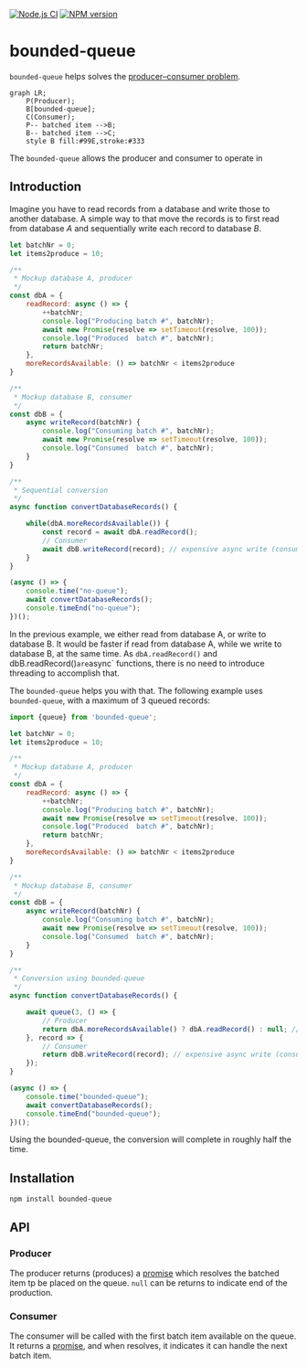 [![Node.js CI](https://github.com/Borewit/bounded-queue/actions/workflows/nodejs-ci.yml/badge.svg)](https://github.com/Borewit/bounded-queue/actions/workflows/nodejs-ci.yml)
[![NPM version](https://badge.fury.io/js/bounded-queue.svg)](https://npmjs.org/package/bounded-queue)

# bounded-queue

`bounded-queue` helps solves the [producer–consumer problem](https://en.wikipedia.org/wiki/Producer%E2%80%93consumer_problem).

```mermaid
graph LR;
    P(Producer);
    B[bounded-queue];
    C(Consumer);
    P-- batched item -->B;
    B-- batched item -->C;
    style B fill:#99E,stroke:#333
```
The `bounded-queue` allows the producer and consumer to operate in 

## Introduction

Imagine you have to read records from a database and write those to another database.
A simple way to that move the records is to first read from database _A_ and sequentially write each record to database _B_.

```js
let batchNr = 0;
let items2produce = 10;

/**
 * Mockup database A, producer
 */
const dbA = {
    readRecord: async () => {
        ++batchNr;
        console.log("Producing batch #", batchNr);
        await new Promise(resolve => setTimeout(resolve, 100));
        console.log("Produced  batch #", batchNr);
        return batchNr;
    },
    moreRecordsAvailable: () => batchNr < items2produce
}

/**
 * Mockup database B, consumer
 */
const dbB = {
    async writeRecord(batchNr) {
        console.log("Consuming batch #", batchNr);
        await new Promise(resolve => setTimeout(resolve, 100));
        console.log("Consumed  batch #", batchNr);
    }
}

/**
 * Sequential conversion
 */
async function convertDatabaseRecords() {

    while(dbA.moreRecordsAvailable()) {
        const record = await dbA.readRecord();
        // Consumer
        await dbB.writeRecord(record); // expensive async write (consume) operation
    }
}

(async () => {
    console.time("no-queue");
    await convertDatabaseRecords();
    console.timeEnd("no-queue");
})();
```
In the previous example, we either read from database A, or write to database B. 
It would be faster if read from database A, while we write to database B, at the same time.
As `dbA.readRecord()` and dbB.readRecord()` are `async` functions, there is no need to introduce threading to accomplish that.  

The `bounded-queue` helps you with that. The following example uses `bounded-queue`, with a maximum of 3 queued records:

```js
import {queue} from 'bounded-queue';

let batchNr = 0;
let items2produce = 10;

/**
 * Mockup database A, producer
 */
const dbA = {
    readRecord: async () => {
        ++batchNr;
        console.log("Producing batch #", batchNr);
        await new Promise(resolve => setTimeout(resolve, 100));
        console.log("Produced  batch #", batchNr);
        return batchNr;
    },
    moreRecordsAvailable: () => batchNr < items2produce
}

/**
 * Mockup database B, consumer
 */
const dbB = {
    async writeRecord(batchNr) {
        console.log("Consuming batch #", batchNr);
        await new Promise(resolve => setTimeout(resolve, 100));
        console.log("Consumed  batch #", batchNr);
    }
}

/**
 * Conversion using bounded-queue
 */
async function convertDatabaseRecords() {

    await queue(3, () => {
        // Producer
        return dbA.moreRecordsAvailable() ? dbA.readRecord() : null; // expenive async read (produce) operation
    }, record => {
        // Consumer
        return dbB.writeRecord(record); // expensive async write (consume) operation
    });
}

(async () => {
    console.time("bounded-queue");
    await convertDatabaseRecords();
    console.timeEnd("bounded-queue");
})();
```
Using the bounded-queue, the conversion will complete in roughly half the time.

## Installation

```shell
npm install bounded-queue
```

## API

### Producer

The producer returns (produces) a [promise](https://developer.mozilla.org/en-US/docs/Web/JavaScript/Reference/Global_Objects/Promise) which resolves the batched item tp be placed on the queue.
`null` can be returns to indicate end of the production.

### Consumer

The consumer will be called with the first batch item available on the queue.
It returns a [promise](https://developer.mozilla.org/en-US/docs/Web/JavaScript/Reference/Global_Objects/Promise), and when resolves, it indicates it can handle the next batch item.


